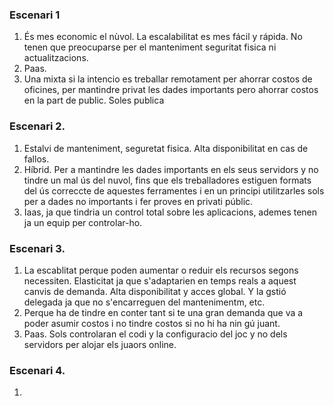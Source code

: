 ### Escenari 1
1. És mes economic el nùvol. La escalabilitat es mes fácil y rápida. No tenen que preocuparse per el manteniment seguritat fisica ni actualitzacions.
2. Paas.
3. Una mixta si la intencio es treballar remotament per ahorrar costos de oficines, per mantindre privat  les dades importants pero ahorrar costos en la part de public. Soles publica


### Escenari 2.
1. Estalvi de manteniment, seguretat fisica. Alta disponibilitat en cas de fallos.
2. Híbrid. Per a mantindre les dades importants en els seus servidors y no tindre un mal ús del nuvol, fins que els treballadores estiguen formats del ús correccte de aquestes ferramentes i en un principi utilitzarles sols per a dades no importants i fer proves en privati públic.
3. Iaas, ja que tindria un control total sobre les aplicacions, ademes tenen ja un equip per controlar-ho.   

### Escenari 3.
1. La escablitat perque poden aumentar o reduir els recursos segons necessiten. Elasticitat ja que s'adaptarien en temps reals a aquest canvis de demanda. Alta disponibilitat y acces global. Y la gstió delegada ja que no s'encarreguen del mantenimentm, etc.
2. Perque ha de tindre en conter tant si te una gran demanda que va a poder asumir costos i no tindre costos si no hi ha nin gú juant.
3. Paas. Sols controlaran el codi y la configuracio del joc y no dels servidors per alojar els juaors online.

### Escenari 4.
1. 